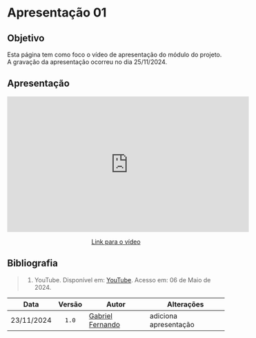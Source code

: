 # Apresentação 01

## Objetivo
Esta página tem como foco o vídeo de apresentação do módulo do projeto. A gravação da apresentação ocorreu no dia 25/11/2024.

## Apresentação

<div style="text-align: center;">
    <iframe width="560" height="315" src="https://www.youtube.com/embed/CVQE20jiuog" title="YouTube video player" frameborder="0" allow="accelerometer; autoplay; clipboard-write; encrypted-media; gyroscope; picture-in-picture; web-share" referrerpolicy="strict-origin-when-cross-origin" allowfullscreen></iframe>
</div>

<p style="text-align: center">
    <a href="https://www.youtube.com/watch?v=CVQE20jiuog">Link para o vídeo</a>
</p>

## Bibliografia

> 1. YouTube. Disponível em: [YouTube](https://youtube.com/kU4T5trd2uM). Acesso em: 06 de Maio de 2024.

| Data | Versão | Autor | Alterações | 
| :--: | :----: | ----- | ---------- | 
|23/11/2024| `1.0`| [Gabriel Fernando](https://github.com/MMcLovin)| adiciona apresentação |


